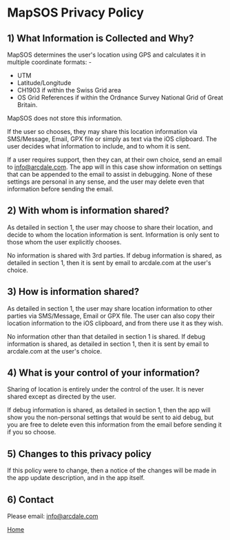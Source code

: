 # MapSOS Privacy Policy

## 1) What Information is Collected and Why?

MapSOS determines the user's location using GPS and calculates it in multiple coordinate formats: -

- UTM
- Latitude/Longitude
- CH1903 if within the Swiss Grid area
- OS Grid References if within the Ordnance Survey National Grid of Great Britain. 

MapSOS does not store this information.

If the user so chooses, they may share this location information via SMS/Message, Email, GPX file or simply as text via the iOS clipboard. The user decides what information to include, and to whom it is sent. 

If a user requires support, then they can, at their own choice, send an email to info@arcdale.com. The app will in this case show information on settings that can be appended to the email to assist in debugging. None of these settings are personal in any sense, and the user may delete even that information before sending the email.

## 2) With whom is information shared?

As detailed in section 1, the user may choose to share their location, and decide to whom the location information is sent. Information is only sent to those whom the user explicitly chooses.

No information is shared with 3rd parties.  If debug information is shared,  as detailed in section 1, then it is sent by email to arcdale.com at the user's choice.

## 3) How is information shared?

As detailed in section 1, the user may share location information to other parties via SMS/Message, Email or GPX file.  The user can also copy their location information to the iOS clipboard, and from there use it as they wish.

No information other than that detailed in section 1 is shared.  If debug information is shared,  as detailed in section 1, then it is sent by email to arcdale.com  at the user's choice.

## 4) What is your control of your information?

Sharing of location is entirely under the control of the user. It is never shared except as directed by the user.

If debug information is shared,  as detailed in section 1, then the app will show you the non-personal settings that would be sent to aid debug, but you are free to delete even this information from the email before sending it if you so choose.

## 5) Changes to this privacy policy

If this policy were to change, then a notice of the changes will be made in the app update description, and in the app itself.

## 6) Contact

Please email: [info@arcdale.com](mailto:info@arcdale.com)  

[Home](../index.html)
